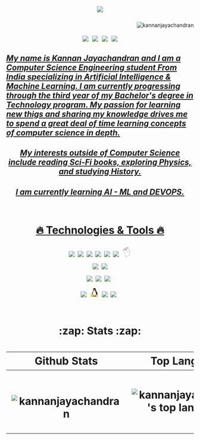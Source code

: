 <html>

<body>

<h1 align="center">

<a href="https://git.io/typing-svg">

<img src="https://readme-typing-svg.herokuapp.com/?lines=Hello,+There!+👋;This+is+Kannan....;Nice+to+meet+you!&center=true&size=30"/>

</a>

</h1> 
    <p align="right">
    <img src="https://komarev.com/ghpvc/?username=kannanjayachandran&label=Profile%20views&color=0e75b6&style=flat"alt="kannanjayachandran"/>
    </p>

<h4 align="center">

[<img src="https://img.icons8.com/color/48/000000/twitter.png" width="5%"/>](https://twitter.com/kannanj362) &nbsp; [<img src="https://img.icons8.com/color/48/000000/linkedin.png" width="5%"/>](https://www.linkedin.com/in/kannan-j-976502223/) &nbsp; [<img src="https://img.icons8.com/fluent/48/000000/instagram-new.png" width="5%"/>](https://www.instagram.com/kannan.jayachandran/) &nbsp; <a href="mailto:kannanjayachandran3000@gmail.com"> <img src="https://img.icons8.com/fluent/48/000000/gmail.png" width="5%"/> 

</h4>

<h2 style= align="center"><i>  My name is Kannan Jayachandran and I am a Computer Science Engineering student 
From India specializing in Artificial Intelligence & Machine Learning. I am currently progressing through the third year of my Bachelor's degree in Technology program. My passion for learning new thigs and sharing my knowledge
drives me to spend a great deal of time learning concepts
of computer science in depth.  </i>

</h2>


<h2 align="center"><i> My interests outside of Computer Science include reading Sci-Fi books,
 exploring Physics, and studying History.</i>
 
 </h2>

<h2 align="center"> <i>I am currently learning AI - ML and DEVOPS.</i> </h2>

 <br>
 
<h1 align="center" >

:fire: Technologies & Tools :fire:

</h1>
 
<div align="center" class="tools">

[<img src="https://img.icons8.com/color/48/000000/c-programming.png" width="5%"/>](https://devdocs.io/c/) 
&nbsp;[<img src="https://github.com/get-icon/geticon/raw/master/icons/c-plusplus.svg" width="4%"/>](https://devdocs.io/cpp/) 
&nbsp;[<img src="https://img.icons8.com/color/96/000000/java-coffee-cup-logo--v1.png" width="7%"/>](https://docs.oracle.com/en/java/) 
&nbsp;[<img src="https://github.com/get-icon/geticon/raw/master/icons/python.svg" width="5%"/>](https://docs.python.org/3/) 
&nbsp;[<img src="https://github.com/get-icon/geticon/raw/master/icons/javascript.svg" width="4%"/>](https://developer.mozilla.org/en-US/docs/Web/JavaScript) 
&nbsp;[<img src="https://img.icons8.com/external-becris-flat-becris/64/000000/external-r-data-science-becris-flat-becris.png" width="5%" />](https://www.r-project.org/other-docs.html) 
&nbsp;[<img src="go.png" width="5%"/>](https://go.dev/doc/)


    
[<img src="https://github.com/get-icon/geticon/blob/master/icons/numpy-icon.svg" width="4%"/>](https://numpy.org/doc/)
&nbsp;[<img src="https://raw.githubusercontent.com/get-icon/geticon/master/icons/pandas-icon.svg" width="4%"/>](https://pandas.pydata.org/)


[<img src="https://github.com/get-icon/geticon/raw/master/icons/html-5.svg" width="4%"/>](https://developer.mozilla.org/en-US/docs/Web/HTML)
&nbsp;[<img src="https://github.com/get-icon/geticon/raw/master/icons/css-3.svg" width="4%"/>](https://developer.mozilla.org/en-US/docs/Web/CSS)
&nbsp;[<img src="https://github.com/get-icon/geticon/raw/master/icons/bootstrap.svg" width="5%"/>](https://getbootstrap.com/docs/4.1/getting-started/introduction/)
&nbsp;

    

    
[<img src="https://github.com/get-icon/geticon/raw/master/icons/git-icon.svg" width="5%"/>](https://git-scm.com/doc)
&nbsp;[<img src="https://raw.githubusercontent.com/devicons/devicon/master/icons/linux/linux-original.svg" width="5%"/>](https://docs.kernel.org/) 
&nbsp;[<img src="https://img.icons8.com/fluency/48/000000/jupyter.png" width="5%"/>](https://docs.jupyter.org/en/latest/)
&nbsp;[<img src="https://github.com/get-icon/geticon/blob/master/icons/azure-icon.svg" width="5%"/>](https://docs.microsoft.com/en-us/azure/?product=popular)
&nbsp;


</div>

 <br>
 
 <h1 align="center">
:zap: Stats  :zap:

 </h1>
 
 <h1 align="center">
 
|   Github Stats    |   Top Languages             |
|    -----------    |   -----------------------   |
| <p>&nbsp;<img align="center" src="https://github-readme-stats.vercel.app/api?username=kannanjayachandran&show_icons=true&theme=radical" alt="kannanjayachandran" /></p> | ![kannanjayachandran's top languages](https://github-readme-stats.vercel.app/api/top-langs/?username=kannanjayachandran&langs_count=12&show_icons=true&title_color=f6c32c&icon_color=f6c32c&text_color=9f9f9f&bg_color=151515&count_private=true&layout=compact) |

 </h1>
 
  </body>
    
</html>
